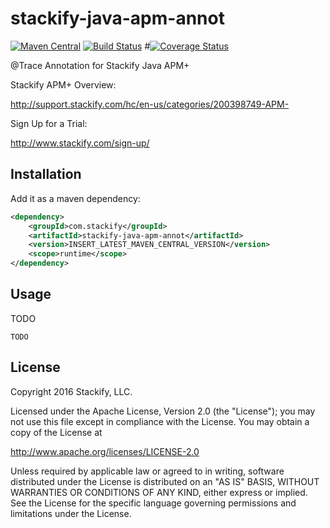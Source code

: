 # stackify-java-apm-annot

[![Maven Central](https://img.shields.io/maven-central/v/com.stackify/stackify-java-apm-annot.svg)](http://mvnrepository.com/artifact/com.stackify/stackify-java-apm-annot)
[![Build Status](https://travis-ci.org/stackify/stackify-java-apm-annot.png)](https://travis-ci.org/stackify/stackify-java-apm-annot)
#[![Coverage Status](https://coveralls.io/repos/stackify/stackify-java-apm-annot/badge.png?branch=master)](https://coveralls.io/r/stackify/stackify-java-apm-annot?branch=master)

@Trace Annotation for Stackify Java APM+

Stackify APM+ Overview:

http://support.stackify.com/hc/en-us/categories/200398749-APM-

Sign Up for a Trial:

http://www.stackify.com/sign-up/

## Installation

Add it as a maven dependency:
```xml
<dependency>
    <groupId>com.stackify</groupId>
    <artifactId>stackify-java-apm-annot</artifactId>
    <version>INSERT_LATEST_MAVEN_CENTRAL_VERSION</version>
    <scope>runtime</scope>
</dependency>
```

## Usage

TODO

```
TODO
```

## License

Copyright 2016 Stackify, LLC.

Licensed under the Apache License, Version 2.0 (the "License");
you may not use this file except in compliance with the License.
You may obtain a copy of the License at

   http://www.apache.org/licenses/LICENSE-2.0

Unless required by applicable law or agreed to in writing, software
distributed under the License is distributed on an "AS IS" BASIS,
WITHOUT WARRANTIES OR CONDITIONS OF ANY KIND, either express or implied.
See the License for the specific language governing permissions and
limitations under the License.
